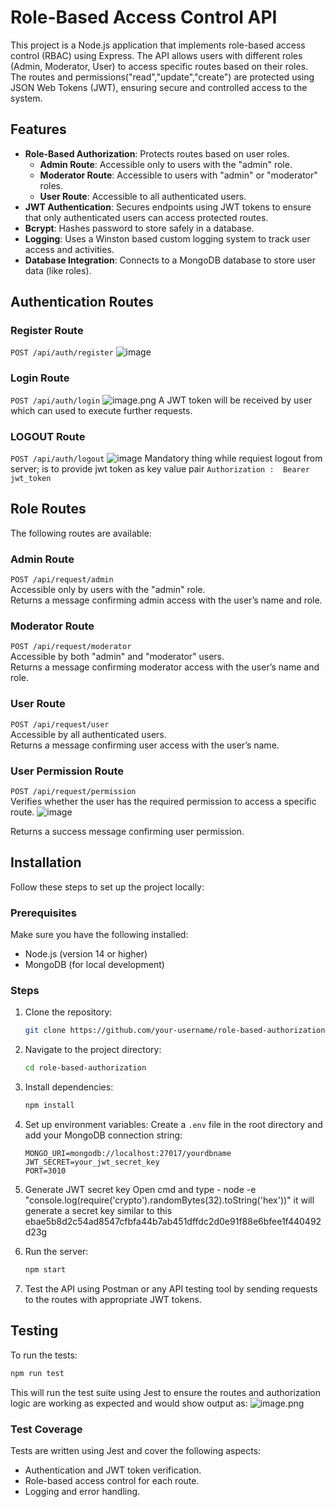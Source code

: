 # Role-Based Access Control API

This project is a Node.js application that implements role-based access control (RBAC) using Express. The API allows users with different roles (Admin, Moderator, User) to access specific routes based on their roles. The routes and permissions("read","update","create") are protected using JSON Web Tokens (JWT), ensuring secure and controlled access to the system.

## Features

- **Role-Based Authorization**: Protects routes based on user roles.
  - **Admin Route**: Accessible only to users with the "admin" role.
  - **Moderator Route**: Accessible to users with "admin" or "moderator" roles.
  - **User Route**: Accessible to all authenticated users.
- **JWT Authentication**: Secures endpoints using JWT tokens to ensure that only authenticated users can access protected routes.
- **Bcrypt**: Hashes password to store safely in a database.
- **Logging**: Uses a Winston based custom logging system to track user access and activities.
- **Database Integration**: Connects to a MongoDB database to store user data (like roles).

## Authentication Routes
### Register Route 
 `POST /api/auth/register`
 ![image](https://github.com/user-attachments/assets/dbce66a2-a4f6-4359-a8bd-53f4b394f493)
 

### Login Route
`POST /api/auth/login`
![image.png](https://prod-files-secure.s3.us-west-2.amazonaws.com/1b8cc3c7-47dd-4dd0-a072-e4f08861e4db/7d3a4d55-238d-4c9b-973a-9780cd5b64d2/image.png)
A JWT token will be received by user which can used to execute further requests.

### LOGOUT Route
`POST /api/auth/logout`
![image](https://github.com/user-attachments/assets/d94b3ea7-59af-412d-94c0-0f2eebf64723)
Mandatory thing while requiest logout from server; is to provide jwt token as key value pair   `Authorization :  Bearer jwt_token`

## Role Routes


The following routes are available:

### Admin Route

`POST /api/request/admin`  
Accessible only by users with the "admin" role.  
Returns a message confirming admin access with the user’s name and role.

### Moderator Route

`POST /api/request/moderator`  
Accessible by both "admin" and "moderator" users.  
Returns a message confirming moderator access with the user’s name and role.

### User Route

`POST /api/request/user`  
Accessible by all authenticated users.  
Returns a message confirming user access with the user’s name.

### User Permission Route

`POST /api/request/permission`  
Verifies whether the user has the required permission to access a specific route.
![image](https://github.com/user-attachments/assets/90be1d92-d5a5-4824-b21e-cd957606b02c)

Returns a success message confirming user permission.

## Installation

Follow these steps to set up the project locally:

### Prerequisites

Make sure you have the following installed:

- Node.js (version 14 or higher)
- MongoDB (for local development)

### Steps

1. Clone the repository:

   ```bash
   git clone https://github.com/your-username/role-based-authorization.git
   ```

2. Navigate to the project directory:

   ```bash
   cd role-based-authorization
   ```

3. Install dependencies:

   ```bash
   npm install
   ```

4. Set up environment variables:
   Create a `.env` file in the root directory and add your MongoDB connection string:
   ```
   MONGO_URI=mongodb://localhost:27017/yourdbname
   JWT_SECRET=your_jwt_secret_key
   PORT=3010
   ```
5. Generate JWT secret key
   Open cmd and type - node -e "console.log(require('crypto').randomBytes(32).toString('hex'))"
   it will generate a secret key similar to this
   ebae5b8d2c54ad8547cfbfa44b7ab451dffdc2d0e91f88e6bfee1f440492d23g
6. Run the server:

   ```bash
   npm start
   ```

7. Test the API using Postman or any API testing tool by sending requests to the routes with appropriate JWT tokens.

## Testing

To run the tests:

```bash
npm run test
```

This will run the test suite using Jest to ensure the routes and authorization logic are working as expected and would show output as:
 ![image.png](https://prod-files-secure.s3.us-west-2.amazonaws.com/1b8cc3c7-47dd-4dd0-a072-e4f08861e4db/7ce9a4a1-22ac-42ea-accc-ee02a6cc6443/image.png)

### Test Coverage

Tests are written using Jest and cover the following aspects:

- Authentication and JWT token verification.
- Role-based access control for each route.
- Logging and error handling.

